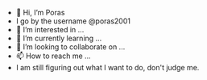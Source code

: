 - 👋 Hi, I’m Poras
- I go by the username @poras2001   
- 👀 I’m interested in ...
- 🌱 I’m currently learning ...
- 💞️ I’m looking to collaborate on ...
- 📫 How to reach me ...
- I am still figuring out what I want to do, don't judge me.

<!---
poras2001/poras2001 is a ✨ special ✨ repository because its `README.md` (this file) appears on your GitHub profile.
You can click the Preview link to take a look at your changes.
--->
